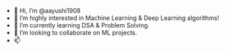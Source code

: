 - 👋 Hi, I’m @aayushi1908
- 👀 I’m highly interested in Machine Learning & Deep Learning algorithms!
- 🌱 I’m currently learning DSA & Problem Solving.
- 💞️ I’m looking to collaborate on ML projects.
- 📫 

<!---
aayushi1908/aayushi1908 is a ✨ special ✨ repository because its `README.md` (this file) appears on your GitHub profile.
You can click the Preview link to take a look at your changes.
--->
